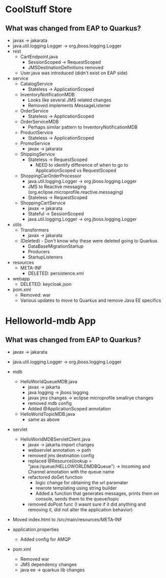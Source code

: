 # CoolStuff Store
## What was changed from EAP to Quarkus?
* javax -> jakarata
* java.util.logging.Logger -> org.jboss.logging.Logger
* rest
    * CartEndpoint.java
        * SessionScoped -> RequestScoped
        * JMSDestinationDefinitions removed 
    * User.java was introduced (didn't exist on EAP side)
* service
    * CatalogService
        * Stateless -> ApplicationScoped
    * InventoryNotificationMDB
        * Looks like several JMS related changes
        * Removed implements MessageListener
    * OrderService
        * Stateless -> ApplicationScoped 
    * OrderServiceMDB
        * Perhaps similar pattern to InventoryNotificationMDB
    * ProductService
        * Stateless -> ApplicationScoped 
    * PromoService
        * javax -> jakarata
    * ShippingService
        * Stateless -> RequestScoped 
            * NEED to identify difference of when to go to ApplicationScoped vs RequestScoped
    * ShoppingCarOrderProcessor
        * java.util.logging.Logger -> org.jboss.logging.Logger 
        * JMS to Reactive messaging (org.eclipse.microprofile.reactive.messaging)
        * Stateless -> RequestScoped 
    * ShoppingCartService
        * javax -> jakarata 
        * Stateful -> SessionScoped
        * java.util.logging.Logger -> org.jboss.logging.Logger
* utils
    * Transformers
        * javax -> jakarata  
    * (Deleted) - Don't know why these were deleted going to Quarkus
        * DataBaseMigrationStartup
        * Producers
        * StartupListeners
* resources
    * META-INF
        * DELETED: persistence.xml
* webapp
    * DELETED: keycloak.json
* pom.xml
    * Removed: <packaging>war</packaging>
    * Various updates to move to Quarkus and remove Java EE specifics

# Helloworld-mdb App
## What was changed from EAP to Quarkus?
* javax -> jakarata
* java.util.logging.Logger -> org.jboss.logging.Logger
* mdb
     * HelloWorldQueueMDB.java
          * javax -> jakarta
          * java logging -> jboss logging
          * javax jms changes -> eclipse microprofile smallrye changes
          * removed mdb config
          * Added @ApplicationScoped annotation
     * HelloWorldTopicMDB.java
          * same as above

* servlet
     * HelloWorldMDBServletClient.java
          * javax -> jakarta import changes
          * webservlet annotation -> path
          * removed jms destination config
          * replaced @Resource(lookup = "java:/queue/HELLOWORLDMDBQueue") -> Incoming and Channel annotation with the queue name
          * refactored doGet function
               * logic change for obtaining the url paramater
               * rewrote templating using string builder
               * Added a function that generates messages, prints them on console, sends them to the queue/topic
         * removed doPost func (I wasnt sure if it did anything and removing it, did not alter the application behavior)
* Moved index.html to /src/main/resources/META-INF
* application.properties
     * Added config for AMQP
* pom.xml
    * Removed <packaging>war</packaging>
    * JMS dependency changes
    * java ee -> quarkus lib changes

    

            
